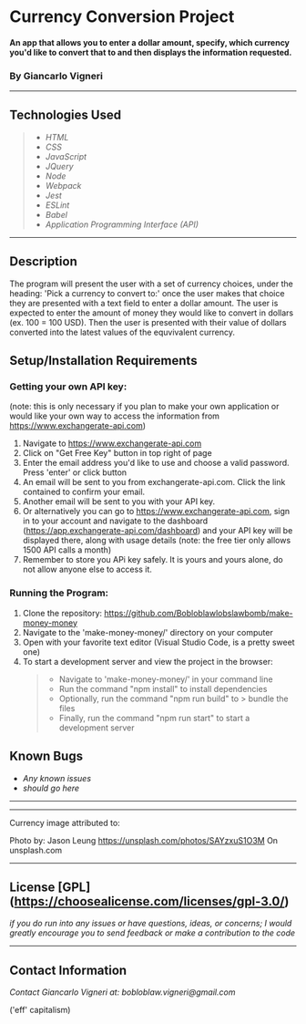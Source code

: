 # Currency Conversion Project

#### An app that allows you to enter a dollar amount, specify, which currency you'd like to convert that to and then displays the information requested. 
### By Giancarlo Vigneri
---
## Technologies Used

>* _HTML_
>* _CSS_
>* _JavaScript_
>* _JQuery_
>* _Node_
>* _Webpack_
>* _Jest_
>* _ESLint_
>* _Babel_
>* _Application Programming Interface (API)_
---
## Description 
The program will present the user with a set of currency choices, under the heading: 'Pick a currency to convert to:' once the user makes that choice they are presented with a text field to enter a dollar amount. The user is expected to enter the amount of money they would like to convert in dollars (ex. 100 = 100 USD). Then the user is presented with their value of dollars converted into the latest values of the equvivalent currency. 

## Setup/Installation Requirements
### Getting your own API key:
(note: this is only necessary if you plan to make your own application or would like your own way to access the information from https://www.exchangerate-api.com)

1) Navigate to https://www.exchangerate-api.com
2) Click on "Get Free Key" button in top right of page
3) Enter the email address you'd like to use and choose a valid password. Press 'enter' or click button
4) An email will be sent to you from exchangerate-api.com. Click the link contained to confirm your email.
5) Another email will be sent to you with your API key.
6) Or alternatively you can go to https://www.exchangerate-api.com, sign in to your account and navigate to the dashboard (https://app.exchangerate-api.com/dashboard) and your API key will be displayed there, along with usage details (note: the free tier only allows 1500 API calls a month)
7) Remember to store you APi key safely. It is yours and yours alone, do not allow anyone else to access it.

### Running the Program:
1) Clone the repository: https://github.com/Bobloblawlobslawbomb/make-money-money
2) Navigate to the 'make-money-money/' directory on your computer
3) Open with your favorite text editor (Visual Studio Code, is a pretty sweet one)
4) To start a development server and view the project in the browser:
    > * Navigate to 'make-money-money/' in your command line
    > * Run the command "npm install" to install dependencies
    > * Optionally, run the command "npm run build" to > bundle the files
    > * Finally, run the command "npm run start" to start a development server

## Known Bugs

* _Any known issues_
* _should go here_
---
---
Currency image attributed to:

Photo by: Jason Leung https://unsplash.com/photos/SAYzxuS1O3M On unsplash.com

---

## License [GPL] (https://choosealicense.com/licenses/gpl-3.0/)
_if you do run into any issues or have questions, ideas, or concerns; I would greatly encourage you to send feedback or make a contribution to the code_

---

## Contact Information
_Contact Giancarlo Vigneri at: bobloblaw.vigneri@gmail.com_ 

('eff' capitalism)